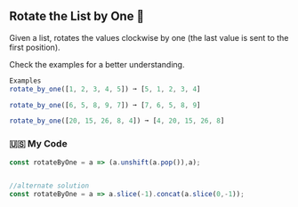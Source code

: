 ## Rotate the List by One 🔄

Given a list, rotates the values clockwise by one (the last value is sent to the first position).

Check the examples for a better understanding.
```js
Examples
rotate_by_one([1, 2, 3, 4, 5]) ➞ [5, 1, 2, 3, 4]

rotate_by_one([6, 5, 8, 9, 7]) ➞ [7, 6, 5, 8, 9]

rotate_by_one([20, 15, 26, 8, 4]) ➞ [4, 20, 15, 26, 8]
```
### :us: My Code
```js
const rotateByOne = a => (a.unshift(a.pop()),a);


//alternate solution
const rotateByOne = a => a.slice(-1).concat(a.slice(0,-1));
```
